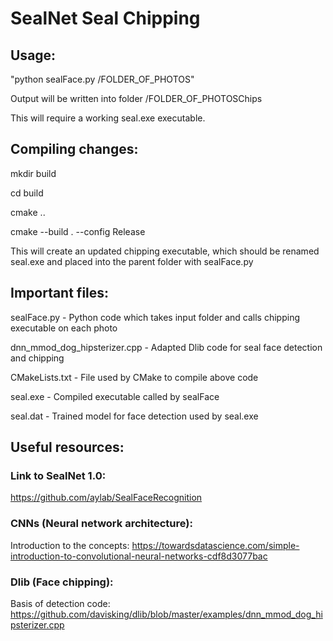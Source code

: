 # SealNet Seal Chipping

## Usage:

"python sealFace.py /FOLDER_OF_PHOTOS"

Output will be written into folder /FOLDER_OF_PHOTOSChips

This will require a working seal.exe executable. 


## Compiling changes:
 
mkdir build

cd build

cmake ..

cmake --build . --config Release

This will create an updated chipping executable, which should be renamed seal.exe and placed into the parent folder with sealFace.py


## Important files:

sealFace.py - Python code which takes input folder and calls chipping executable on each photo

dnn_mmod_dog_hipsterizer.cpp - Adapted Dlib code for seal face detection and chipping

CMakeLists.txt - File used by CMake to compile above code

seal.exe - Compiled executable called by sealFace

seal.dat - Trained model for face detection used by seal.exe



## Useful resources:

### Link to SealNet 1.0:
https://github.com/aylab/SealFaceRecognition

### CNNs (Neural network architecture):

Introduction to the concepts: https://towardsdatascience.com/simple-introduction-to-convolutional-neural-networks-cdf8d3077bac

### Dlib (Face chipping):

Basis of detection code: https://github.com/davisking/dlib/blob/master/examples/dnn_mmod_dog_hipsterizer.cpp
